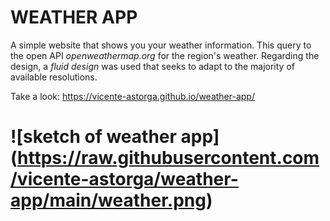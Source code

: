 # WEATHER APP

A simple website that shows you your weather information. This query to the open API *openweathermap.org* for the region's weather.
Regarding the design, a *fluid design* was used that seeks to adapt to the majority of available resolutions.

Take a look: https://vicente-astorga.github.io/weather-app/

# ![sketch of weather app] (https://raw.githubusercontent.com/vicente-astorga/weather-app/main/weather.png)
